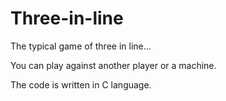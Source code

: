 # Three-in-line
The typical game of three in line...

You can play against another player or a machine.

The code is written in C language.
